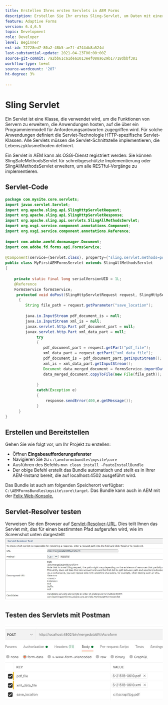 ```yaml
---
title: Erstellen Ihres ersten Servlets in AEM Forms
description: Erstellen Sie Ihr erstes Sling-Servlet, um Daten mit einer Formularvorlage zusammenzuführen.
feature: Adaptive Forms
version: 6.4,6.5
topic: Development
role: Developer
level: Beginner
exl-id: 72728ed7-80a2-48b5-ae7f-d744db8a524d
last-substantial-update: 2021-04-23T00:00:00Z
source-git-commit: 7a2bb61ca1dea1013eef088a629b17718dbbf381
workflow-type: tm+mt
source-wordcount: '207'
ht-degree: 3%

---
```


# Sling Servlet

Ein Servlet ist eine Klasse, die verwendet wird, um die Funktionen von Servern zu erweitern, die Anwendungen hosten, auf die über ein Programmiermodell für Anforderungsantworten zugegriffen wird. Für solche Anwendungen definiert die Servlet-Technologie HTTP-spezifische Servlet-Klassen.
Alle Servlets müssen die Servlet-Schnittstelle implementieren, die Lebenszyklusmethoden definiert.


Ein Servlet in AEM kann als OSGi-Dienst registriert werden: Sie können SlingSafeMethodsServlet für schreibgeschützte Implementierung oder SlingAllMethodsServlet erweitern, um alle RESTful-Vorgänge zu implementieren.

## Servlet-Code

```java
package com.mysite.core.servlets;
import javax.servlet.Servlet;
import org.apache.sling.api.SlingHttpServletRequest;
import org.apache.sling.api.SlingHttpServletResponse;
import org.apache.sling.api.servlets.SlingAllMethodsServlet;
import org.osgi.service.component.annotations.Component;
import org.osgi.service.component.annotations.Reference;

import com.adobe.aemfd.docmanager.Document;
import com.adobe.fd.forms.api.FormsService;

@Component(service={Servlet.class}, property={"sling.servlet.methods=post", "sling.servlet.paths=/bin/mergedataWithAcroform"})
public class MyFirstAEMFormsServlet extends SlingAllMethodsServlet
{
    
    private static final long serialVersionUID = 1L;
    @Reference
    FormsService formsService;
     protected void doPost(SlingHttpServletRequest request, SlingHttpServletResponse response)
      { 
         String file_path = request.getParameter("save_location");
         
         java.io.InputStream pdf_document_is = null;
         java.io.InputStream xml_is = null;
         javax.servlet.http.Part pdf_document_part = null;
         javax.servlet.http.Part xml_data_part = null;
              try
              {
                 pdf_document_part = request.getPart("pdf_file");
                 xml_data_part = request.getPart("xml_data_file");
                 pdf_document_is = pdf_document_part.getInputStream();
                 xml_is = xml_data_part.getInputStream();
                 Document data_merged_document = formsService.importData(new Document(pdf_document_is), new Document(xml_is));
                 data_merged_document.copyToFile(new File(file_path));
                 
              }
              catch(Exception e)
              {
                  response.sendError(400,e.getMessage());
              }
      }
}
```

## Erstellen und Bereitstellen

Gehen Sie wie folgt vor, um Ihr Projekt zu erstellen:

* Öffnen **Eingabeaufforderungsfenster**
* Navigieren Sie zu `c:\aemformsbundles\mysite\core`
* Ausführen des Befehls `mvn clean install -PautoInstallBundle`
* Der obige Befehl erstellt das Bundle automatisch und stellt es in Ihrer AEM-Instanz bereit, die auf localhost:4502 ausgeführt wird.

Das Bundle ist auch am folgenden Speicherort verfügbar: `C:\AEMFormsBundles\mysite\core\target`. Das Bundle kann auch in AEM mit der [Felix Web-Konsole.](http://localhost:4502/system/console/bundles)


## Servlet-Resolver testen

Verweisen Sie den Browser auf [Servlet-Resolver-URL](http://localhost:4502/system/console/servletresolver?url=%2Fbin%2FmergedataWithAcroform&amp;method=POST). Dies teilt Ihnen das Servlet mit, das für einen bestimmten Pfad aufgerufen wird, wie im Screenshot unten dargestellt
![servlet-resolver](assets/servlet-resolver.JPG)

## Testen des Servlets mit Postman

![Testen des Servlets mit Postman](assets/test-servlet-postman.JPG)
